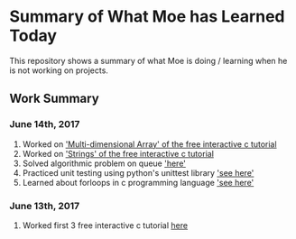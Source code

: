 # Summary of What Moe has Learned Today

This repository shows a summary of what Moe is doing / learning when he is not working on projects.

## Work Summary
### June 14th, 2017
1. Worked on ['Multi-dimensional Array' of the free interactive c tutorial](https://www.learn-c.org/en/Multidimensional_Arrays)
2. Worked on ['Strings' of the free interactive c tutorial](https://www.learn-c.org/en/Strings)
3. Solved algorithmic problem on queue ['here'](https://www.hackerrank.com/challenges/queue-using-two-stacks/submissions/code/46791339) 
4. Practiced unit testing using python's unittest library ['see here']('https://github.com/hyungmogu/What-s-Moe-learning/blob/master/algorithm/queue/test.py')
5. Learned about forloops in c programming language ['see here']('http://www.learn-c.org/en/For_loops')

### June 13th, 2017
1. Worked first 3 free interactive c tutorial [here](https://www.learn-c.org/)

